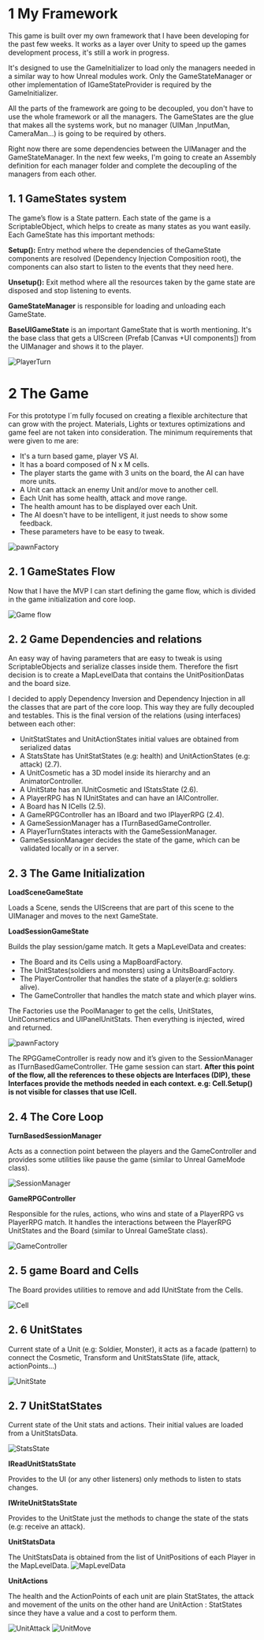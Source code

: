 # 1 My Framework

This game is built over my own framework that I have been developing for the past few weeks. 
It works as a layer over Unity to speed up the games development process, it's still a work in progress.

It's designed to use the GameInitializer to load only the managers needed in a similar way to
how Unreal modules work. Only the GameStateManager or other implementation of
IGameStateProvider is required by the GameInitializer.

All the parts of the framework are going to be decoupled, you don't have to use the whole
framework or all the managers. The GameStates are the glue that makes all the systems
work, but no manager (UIMan ,InputMan, CameraMan...) is going to be required by others.

Right now there are some dependencies between the UIManager and the GameStateManager. 
In the next few weeks, I'm going to create an Assembly definition for each
manager folder and complete the decoupling of the managers from each other.

## 1. 1 GameStates system

The game’s flow is a State pattern. Each state of the game is a ScriptableObject, which
helps to create as many states as you want easily. Each GameState has this important methods:

**Setup():** Entry method where the dependencies of theGameState components are resolved
(Dependency Injection Composition root), the components can also start to listen to the
events that they need here.

**Unsetup():** Exit method where all the resources taken by the game state are disposed and
stop listening to events.

**GameStateManager** is responsible for loading and unloading each GameState.

**BaseUIGameState** is an important GameState that is worth mentioning. It's the base class
that gets a UIScreen (Prefab [Canvas +UI components]) from the UIManager and shows it
to the player.

![PlayerTurn](/readmeImgs/PlayerTurn.png)

# 2 The Game

For this prototype I´m fully focused on creating a flexible architecture that can grow with the project.
Materials, Lights or textures optimizations and game feel are not taken into consideration.
The minimum requirements that were given to me are:

- It's a turn based game, player VS AI.
- It has a board composed of N x M cells.
- The player starts the game with 3 units on the board, the AI can have more units.
- A Unit can attack an enemy Unit and/or move to another cell.
- Each Unit has some health, attack and move range.
- The health amount has to be displayed over each Unit.
- The AI doesn't have to be intelligent, it just needs to show some feedback.
- These parameters have to be easy to tweak.

![pawnFactory](/readmeImgs/Game.png)

## 2. 1  GameStates Flow

Now that I have the MVP I can start defining the game flow, 
which is divided in the game initialization and core loop.

![Game flow](/readmeImgs/GameFlow.png)

## 2. 2  Game Dependencies and relations

An easy way of having parameters that are easy to tweak is using ScriptableObjects and 
serialize classes inside them. Therefore the fisrt decision is to create a MapLevelData 
that contains the UnitPositionDatas and the board size. 

I decided to apply Dependency Inversion and Dependency Injection in all the classes that 
are part of the core loop. This way they are fully decoupled and testables.
This is the final version of the relations (using interfaces) between each other:

- UnitStatStates and UnitActionStates initial values are obtained from serialized datas
- A StatsState has UnitStatStates (e.g: health) and UnitActionStates (e.g: attack) (2.7).
- A UnitCosmetic has a 3D model inside its hierarchy and an AnimatorController.
- A UnitState has an IUnitCosmetic and IStatsState (2.6).
- A PlayerRPG has N IUnitStates and can have an IAIController.
- A Board has N ICells (2.5).
- A GameRPGController has an IBoard and two IPlayerRPG (2.4).
- A GameSessionManager has a ITurnBasedGameController.
- A PlayerTurnStates interacts with the GameSessionManager.
- GameSessionManager decides the state of the game, which can be validated locally or in a server.

## 2. 3 The Game Initialization

**LoadSceneGameState**

Loads a Scene, sends the UIScreens that are part of this scene to the UIManager and
moves to the next GameState.

**LoadSessionGameState**

Builds the play session/game match. It gets a MapLevelData and creates:

- The Board and its Cells using a MapBoardFactory.
- The UnitStates(soldiers and monsters) using a UnitsBoardFactory.
- The PlayerController that handles the state of a player(e.g: soldiers alive).
- The GameController that handles the match state and which player wins.

The Factories use the PoolManager to get the cells, UnitStates, UnitConsmetics and
UIPanelUnitStats. Then everything is injected, wired and returned.

![pawnFactory](/readmeImgs/pawnFactory.png)

The RPGGameController is ready now and it’s given to the SessionManager as ITurnBasedGameController.
THe game session can start. **After this point of the flow, all the references to these objects 
are Interfaces (DIP), these Interfaces provide the methods needed in each context.
e.g: Cell.Setup() is not visible for classes that use ICell.**

## 2. 4 The Core Loop

**TurnBasedSessionManager**

Acts as a connection point between the players and the GameController and provides some
utilities like pause the game (similar to Unreal GameMode class).

![SessionManager](/readmeImgs/SessionManager.png)

**GameRPGController**

Responsible for the rules, actions, who wins and state of a PlayerRPG vs PlayerRPG match.
It handles the interactions between the PlayerRPG UnitStates and the Board (similar to Unreal GameState class).

![GameController](/readmeImgs/GameController.png)

## 2. 5 game Board and Cells

The Board provides utilities to remove and add IUnitState from the Cells.

![Cell](/readmeImgs/Cell.png)

## 2. 6 UnitStates

Current state of a Unit (e.g: Soldier, Monster), it acts as a facade (pattern) to connect the
Cosmetic, Transform and UnitStatsState (life, attack, actionPoints...)

![UnitState](/readmeImgs/UnitState.png)

## 2. 7 UnitStatStates

Current state of the Unit stats and actions. Their initial values are loaded from a UnitStatsData.

![StatsState](/readmeImgs/StatsState.png)

**IReadUnitStatsState**

Provides to the UI (or any other listeners) only methods to listen to stats changes.

**IWriteUnitStatsState**

Provides to the UnitState just the methods to
change the state of the stats (e.g: receive an attack).

**UnitStatsData**

The UnitStatsData is obtained from the list of UnitPositions 
of each Player in the MapLevelData.
![MapLevelData](/readmeImgs/MapLevelData.png)

**UnitActions**

The health and the ActionPoints of each unit are plain StatStates, the attack and movement
of the units on the other hand are UnitAction : StatStates since they have a value and 
a cost to perform them.

![UnitAttack](/readmeImgs/UnitAttack.png)
![UnitMove](/readmeImgs/UnitMove.png)

